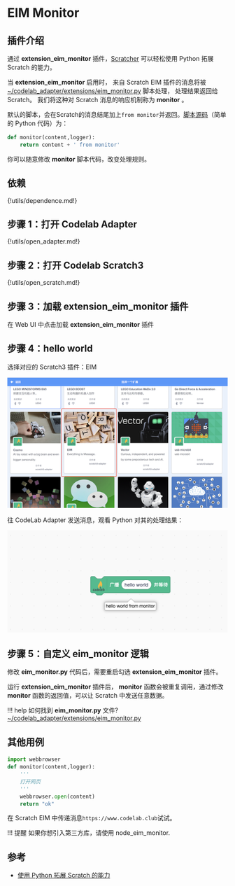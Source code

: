 # EIM Monitor

## 插件介绍

通过 **extension_eim_monitor** 插件，[Scratcher](https://en.scratch-wiki.info/wiki/Scratcher) 可以轻松使用 Python 拓展 Scratch 的能力。

当 **extension_eim_monitor** 启用时， 来自 Scratch EIM 插件的消息将被 [~/codelab_adapter/extensions/eim_monitor.py](/user_guide/FAQ/#_1) 脚本处理， 处理结果返回给 Scratch。 我们将这种对 Scratch 消息的响应机制称为 **monitor** 。

默认的脚本，会在Scratch的消息结尾加上`from monitor`并返回。[脚本源码](https://github.com/CodeLabClub/codelab_adapter_extensions/blob/master/extensions_v3/eim_monitor.py)（简单的 Python 代码）为：

```python
def monitor(content,logger):
    return content + ' from monitor'
```

你可以随意修改 **monitor** 脚本代码，改变处理规则。

## 依赖

{!utils/dependence.md!}

## 步骤 1：打开 Codelab Adapter

{!utils/open_adapter.md!}

## 步骤 2：打开 Codelab Scratch3

{!utils/open_scratch.md!}

## 步骤 3：加载 extension_eim_monitor 插件

在 Web UI 中点击加载 **extension_eim_monitor** 插件

## 步骤 4：hello world

选择对应的 Scratch3 插件：EIM

<img width="600px" src="/img/v2/scratch3_extensions_eim.png"/>

往 CodeLab Adapter 发送消息，观看 Python 对其的处理结果：

<img width="600px" src="/img/v2/scratch_monitor_run.png"/>

## 步骤 5：自定义 eim_monitor 逻辑
修改 **eim_monitor.py** 代码后，需要重启勾选 **extension_eim_monitor** 插件。

运行 **extension_eim_monitor** 插件后， **monitor** 函数会被重复调用，通过修改 **monitor** 函数的返回值，可以让 Scratch 中发送任意数据。

!!! help
    如何找到 **eim_monitor.py** 文件? [~/codelab_adapter/extensions/eim_monitor.py](/user_guide/FAQ/#_1)

## 其他用例
```python
import webbrowser
def monitor(content,logger):
    '''
    打开网页
    '''
    webbrowser.open(content)
    return "ok"
```

在 Scratch EIM 中传递消息`https://www.codelab.club`试试。

!!! 提醒
    如果你想引入第三方库，请使用 node_eim_monitor.

## 参考

- [使用 Python 拓展 Scratch 的能力](https://blog.just4fun.site/scratch-adapter-eim-script.html)
